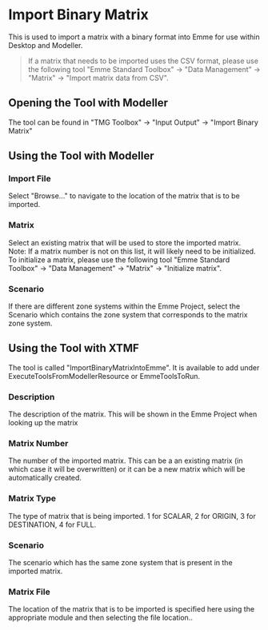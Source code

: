 ﻿
# Import Binary Matrix
This is used to import a matrix with a binary format into Emme for use within Desktop and Modeller.
> If a matrix that needs to be imported uses the CSV format, please use the following tool "Emme Standard Toolbox" -> "Data Management" -> "Matrix" -> "Import matrix data from CSV". 


## Opening the Tool with Modeller
The tool can be found in "TMG Toolbox" -> "Input Output" -> "Import Binary Matrix"
## Using the Tool with Modeller
### Import File
Select "Browse..." to navigate to the location of the matrix that is to be imported. 
### Matrix
Select an existing matrix that will be used to store the imported matrix. Note: If a matrix number is not on this list, it will likely need to be initialized. To initialize a matrix, please use the following tool "Emme Standard Toolbox" -> "Data Management" -> "Matrix" -> "Initialize matrix".

### Scenario
If there are different zone systems within the Emme Project, select the Scenario which contains the zone system that corresponds to the matrix zone system.

## Using the Tool with XTMF
The tool is called "ImportBinaryMatrixIntoEmme". It is available to add under ExecuteToolsFromModellerResource or EmmeToolsToRun.

### Description
The description of the matrix. This will be shown in the Emme Project when looking up the matrix
### Matrix Number
The number of the imported matrix. This can be a an existing matrix (in which case it will be overwritten) or it can be a new matrix which will be automatically created.
### Matrix Type
The type of matrix that is being imported. 1 for SCALAR, 2 for ORIGIN, 3 for DESTINATION, 4 for FULL.
### Scenario
The scenario which has the same zone system that is present in the imported matrix.
### Matrix File
The location of the matrix that is to be imported is specified here using the appropriate module and then selecting the file location..

